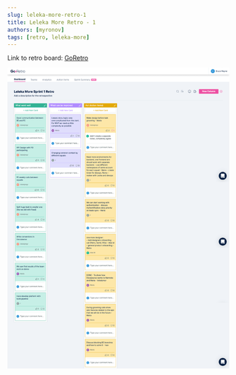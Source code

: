 ```yaml
---
slug: leleka-more-retro-1
title: Leleka More Retro - 1
authors: [myronov]
tags: [retro, leleka-more]
---
```


Link to retro board: [GoRetro](https://app.goretro.ai/dashboard/public-board/sX7cdryiO5Ij74oXSpGGSjSQ4gVjsUyBzp7HELcFgru8J2cgmp)

![Leleka More Retro - 1](./leleka-more-retro-1.png)
